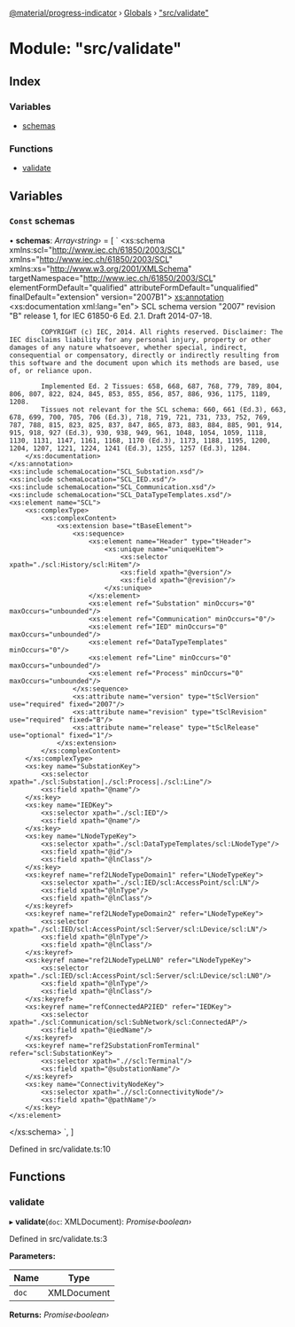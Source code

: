 [@material/progress-indicator](../README.md) › [Globals](../globals.md) › ["src/validate"](_src_validate_.md)

# Module: "src/validate"

## Index

### Variables

* [schemas](_src_validate_.md#const-schemas)

### Functions

* [validate](_src_validate_.md#validate)

## Variables

### `Const` schemas

• **schemas**: *Array‹string›* = [
  `<?xml version="1.0" encoding="UTF-8"?>
<xs:schema xmlns:scl="http://www.iec.ch/61850/2003/SCL" xmlns="http://www.iec.ch/61850/2003/SCL" xmlns:xs="http://www.w3.org/2001/XMLSchema" targetNamespace="http://www.iec.ch/61850/2003/SCL" elementFormDefault="qualified" attributeFormDefault="unqualified" finalDefault="extension" version="2007B1">
	<xs:annotation>
		<xs:documentation xml:lang="en">
			SCL schema version "2007" revision "B" release 1,  for IEC 61850-6 Ed. 2.1. Draft 2014-07-18.
			
			COPYRIGHT (c) IEC, 2014. All rights reserved. Disclaimer: The IEC disclaims liability for any personal injury, property or other damages of any nature whatsoever, whether special, indirect, consequential or compensatory, directly or indirectly resulting from this software and the document upon which its methods are based, use of, or reliance upon.
			
			Implemented Ed. 2 Tissues: 658, 668, 687, 768, 779, 789, 804, 806, 807, 822, 824, 845, 853, 855, 856, 857, 886, 936, 1175, 1189, 1208.
			Tissues not relevant for the SCL schema: 660, 661 (Ed.3), 663, 678, 699, 700, 705, 706 (Ed.3), 718, 719, 721, 731, 733, 752, 769, 787, 788, 815, 823, 825, 837, 847, 865, 873, 883, 884, 885, 901, 914, 915, 918, 927 (Ed.3), 930, 938, 949, 961, 1048, 1054, 1059, 1118, 1130, 1131, 1147, 1161, 1168, 1170 (Ed.3), 1173, 1188, 1195, 1200, 1204, 1207, 1221, 1224, 1241 (Ed.3), 1255, 1257 (Ed.3), 1284.
		</xs:documentation>
	</xs:annotation>
	<xs:include schemaLocation="SCL_Substation.xsd"/>
	<xs:include schemaLocation="SCL_IED.xsd"/>
	<xs:include schemaLocation="SCL_Communication.xsd"/>
	<xs:include schemaLocation="SCL_DataTypeTemplates.xsd"/>
	<xs:element name="SCL">
		<xs:complexType>
			<xs:complexContent>
				<xs:extension base="tBaseElement">
					<xs:sequence>
						<xs:element name="Header" type="tHeader">
							<xs:unique name="uniqueHitem">
								<xs:selector xpath="./scl:History/scl:Hitem"/>
								<xs:field xpath="@version"/>
								<xs:field xpath="@revision"/>
							</xs:unique>
						</xs:element>
						<xs:element ref="Substation" minOccurs="0" maxOccurs="unbounded"/>
						<xs:element ref="Communication" minOccurs="0"/>
						<xs:element ref="IED" minOccurs="0" maxOccurs="unbounded"/>
						<xs:element ref="DataTypeTemplates" minOccurs="0"/>
						<xs:element ref="Line" minOccurs="0" maxOccurs="unbounded"/>
						<xs:element ref="Process" minOccurs="0" maxOccurs="unbounded"/>
					</xs:sequence>
					<xs:attribute name="version" type="tSclVersion" use="required" fixed="2007"/>
					<xs:attribute name="revision" type="tSclRevision" use="required" fixed="B"/>
					<xs:attribute name="release" type="tSclRelease" use="optional" fixed="1"/>
				</xs:extension>
			</xs:complexContent>
		</xs:complexType>
		<xs:key name="SubstationKey">
			<xs:selector xpath="./scl:Substation|./scl:Process|./scl:Line"/>
			<xs:field xpath="@name"/>
		</xs:key>
		<xs:key name="IEDKey">
			<xs:selector xpath="./scl:IED"/>
			<xs:field xpath="@name"/>
		</xs:key>
		<xs:key name="LNodeTypeKey">
			<xs:selector xpath="./scl:DataTypeTemplates/scl:LNodeType"/>
			<xs:field xpath="@id"/>
			<xs:field xpath="@lnClass"/>
		</xs:key>
		<xs:keyref name="ref2LNodeTypeDomain1" refer="LNodeTypeKey">
			<xs:selector xpath="./scl:IED/scl:AccessPoint/scl:LN"/>
			<xs:field xpath="@lnType"/>
			<xs:field xpath="@lnClass"/>
		</xs:keyref>
		<xs:keyref name="ref2LNodeTypeDomain2" refer="LNodeTypeKey">
			<xs:selector xpath="./scl:IED/scl:AccessPoint/scl:Server/scl:LDevice/scl:LN"/>
			<xs:field xpath="@lnType"/>
			<xs:field xpath="@lnClass"/>
		</xs:keyref>
		<xs:keyref name="ref2LNodeTypeLLN0" refer="LNodeTypeKey">
			<xs:selector xpath="./scl:IED/scl:AccessPoint/scl:Server/scl:LDevice/scl:LN0"/>
			<xs:field xpath="@lnType"/>
			<xs:field xpath="@lnClass"/>
		</xs:keyref>
		<xs:keyref name="refConnectedAP2IED" refer="IEDKey">
			<xs:selector xpath="./scl:Communication/scl:SubNetwork/scl:ConnectedAP"/>
			<xs:field xpath="@iedName"/>
		</xs:keyref>
		<xs:keyref name="ref2SubstationFromTerminal" refer="scl:SubstationKey">
			<xs:selector xpath=".//scl:Terminal"/>
			<xs:field xpath="@substationName"/>
		</xs:keyref>
		<xs:key name="ConnectivityNodeKey">
			<xs:selector xpath=".//scl:ConnectivityNode"/>
			<xs:field xpath="@pathName"/>
		</xs:key>
	</xs:element>
</xs:schema>
`,
]

Defined in src/validate.ts:10

## Functions

###  validate

▸ **validate**(`doc`: XMLDocument): *Promise‹boolean›*

Defined in src/validate.ts:3

**Parameters:**

Name | Type |
------ | ------ |
`doc` | XMLDocument |

**Returns:** *Promise‹boolean›*

